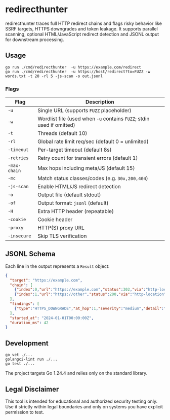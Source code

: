 # redirecthunter

redirecthunter traces full HTTP redirect chains and flags risky behavior like SSRF targets, HTTPS downgrades and token leakage.
It supports parallel scanning, optional HTML/JavaScript redirect detection and JSONL output for downstream processing.

## Usage

```
go run ./cmd/redirecthunter  -u https://example.com/redirect
go run ./cmd/redirecthunter  -u https://host/redirect?to=FUZZ -w words.txt -t 20 -rl 5 -js-scan -o out.jsonl
```

### Flags

| Flag | Description |
| ---- | ----------- |
| `-u` | Single URL (supports `FUZZ` placeholder) |
| `-w` | Wordlist file (used when `-u` contains `FUZZ`; stdin used if omitted) |
| `-t` | Threads (default 10) |
| `-rl` | Global rate limit req/sec (default 0 = unlimited) |
| `-timeout` | Per-target timeout (default 8s) |
| `-retries` | Retry count for transient errors (default 1) |
| `-max-chain` | Max hops including meta/JS (default 15) |
| `-mc` | Match status classes/codes (e.g. `30x,200,404`) |
| `-js-scan` | Enable HTML/JS redirect detection |
| `-o` | Output file (default stdout) |
| `-of` | Output format: `jsonl` (default) |
| `-H` | Extra HTTP header (repeatable) |
| `-cookie` | Cookie header |
| `-proxy` | HTTP(S) proxy URL |
| `-insecure` | Skip TLS verification |

## JSONL Schema

Each line in the output represents a `Result` object:

```json
{
  "target": "https://example.com",
  "chain": [
    {"index":0,"url":"https://example.com","status":302,"via":"http-location","time_ms":12},
    {"index":1,"url":"https://other","status":200,"via":"http-location","time_ms":20,"final":true}
  ],
  "findings": [
    {"type":"HTTPS_DOWNGRADE","at_hop":1,"severity":"medium","detail":"https://a -> http://b"}
  ],
  "started_at": "2024-01-01T00:00:00Z",
  "duration_ms": 42
}
```

## Development

```
go vet ./...
golangci-lint run ./...
go test ./...
```

The project targets Go 1.24.4 and relies only on the standard library.

## Legal Disclaimer

This tool is intended for educational and authorized security testing only.
Use it strictly within legal boundaries and only on systems you have explicit permission to test.

